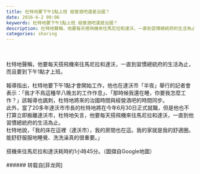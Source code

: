 ```yaml
---
title: 杜特地要下午1點上班 經營酒吧還是治國？
date: 2016-6-2 09:06
keywords: 杜特地要下午1點上班 經營酒吧還是治國？
description: 杜特地聲稱，他要每天搭飛機來往馬尼拉和達沃，一直到習慣總統府的生活為止，而且要到下午1點才上班。報導指出，杜特地要下午1點才會開始工作，他也在達沃市「半夜」舉行的記者會表示：「我才不鳥這種早八晚五的工作作息」、「那時候我還在睡，你要我怎麼工作？」該報導也諷刺，杜特地將來的治國時間與經營酒吧的時間同步。此外，當了20多年達沃市市長的杜特地將在今年6月30日正式就職，但是他也不打算立即搬離達沃市，杜特地矢言，他要每天搭飛機來往馬尼拉和達沃，一直到他習慣總統府的生活為止。杜特地說，「我的床在這裡（達沃市），我的房間也在這。我的家就是我的舒適圈。能舒舒服服地睡覺、洗洗澡真的很重要。」搭機來往馬尼拉和達沃耗時約1小時45分。（圖擷自Google地圖）
categories: sharing
---
```

<td class="t_f" id="postmessage_341605">

<br/>
<br/>
杜特地聲稱，他要每天搭飛機來往馬尼拉和達沃，一直到習慣總統府的生活為止，而且要到下午1點才上班。<br/>
<br/>
報導指出，杜特地要下午1點才會開始工作，他也在達沃市「半夜」舉行的記者會表示：「我才不鳥這種早八晚五的工作作息」、「那時候我還在睡，你要我怎麼工作？」該報導也諷刺，杜特地將來的治國時間與經營酒吧的時間同步。<br/>
此外，當了20多年達沃市市長的杜特地將在今年6月30日正式就職，但是他也不打算立即搬離達沃市，杜特地矢言，他要每天搭飛機來往馬尼拉和達沃，一直到他習慣總統府的生活為止。<br/>
杜特地說，「我的床在這裡（達沃市），我的房間也在這。我的家就是我的舒適圈。能舒舒服服地睡覺、洗洗澡真的很重要。」<br/>
<br/>
搭機來往馬尼拉和達沃耗時約1小時45分。（圖擷自Google地圖）<br/>
<br/>
<img alt="" border="0" class="zoom" data-cf-modified-e030330c7af41226dca4aae9-="" file="http://www.flw.ph/data/appbyme/upload/image/201606/02/9fZxnLHd7HAb.jpg" id="aimg_MZzKn" lazyloadthumb="1" onclick="" onmouseover="" src="http://www.flw.ph/data/appbyme/upload/image/201606/02/9fZxnLHd7HAb.jpg"/><br/>
</td>
###### 转载自[菲龙网]